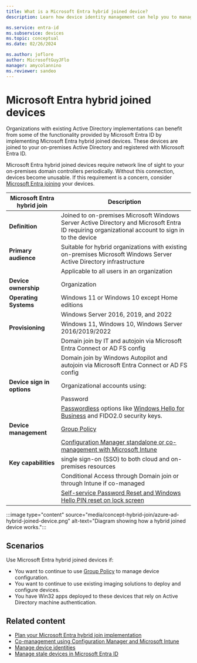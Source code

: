 ```yaml
---
title: What is a Microsoft Entra hybrid joined device?
description: Learn how device identity management can help you to manage devices that are accessing resources in your environment.

ms.service: entra-id
ms.subservice: devices
ms.topic: conceptual
ms.date: 02/26/2024

ms.author: joflore
author: MicrosoftGuyJFlo
manager: amycolannino
ms.reviewer: sandeo
---
```


# Microsoft Entra hybrid joined devices

Organizations with existing Active Directory implementations can benefit from some of the functionality provided by Microsoft Entra ID by implementing Microsoft Entra hybrid joined devices. These devices are joined to your on-premises Active Directory and registered with Microsoft Entra ID.

Microsoft Entra hybrid joined devices require network line of sight to your on-premises domain controllers periodically. Without this connection, devices become unusable. If this requirement is a concern, consider [Microsoft Entra joining](concept-directory-join.md) your devices.

| Microsoft Entra hybrid join | Description |
| --- | --- |
| **Definition** | Joined to on-premises Microsoft Windows Server Active Directory and Microsoft Entra ID requiring organizational account to sign in to the device |
| **Primary audience** | Suitable for hybrid organizations with existing on-premises Microsoft Windows Server Active Directory infrastructure |
|   | Applicable to all users in an organization |
| **Device ownership** | Organization |
| **Operating Systems** | Windows 11 or Windows 10 except Home editions |
|   | Windows Server 2016, 2019, and 2022 |
| **Provisioning** | Windows 11, Windows 10, Windows Server 2016/2019/2022 |
|   | Domain join by IT and autojoin via Microsoft Entra Connect or AD FS config |
|   | Domain join by Windows Autopilot and autojoin via Microsoft Entra Connect or AD FS config |
| **Device sign in options** | Organizational accounts using: |
|   | Password |
|   | [Passwordless](~/identity/authentication/concept-authentication-passwordless.md) options like [Windows Hello for Business](/windows/security/identity-protection/hello-for-business/hello-planning-guide) and FIDO2.0 security keys. |
| **Device management** | [Group Policy](/mem/configmgr/comanage/faq#my-environment-has-too-many-group-policy-objects-and-legacy-authenticated-apps--do-i-have-to-use-hybrid-azure-ad-) |
|   | [Configuration Manager standalone or co-management with Microsoft Intune](/mem/configmgr/comanage/overview) |
| **Key capabilities** | single sign-on (SSO) to both cloud and on-premises resources |
|   | Conditional Access through Domain join or through Intune if co-managed |
|   | [Self-service Password Reset and Windows Hello PIN reset on lock screen](~/identity/authentication/howto-sspr-windows.md) |

:::image type="content" source="media/concept-hybrid-join/azure-ad-hybrid-joined-device.png" alt-text="Diagram showing how a hybrid joined device works.":::

## Scenarios

Use Microsoft Entra hybrid joined devices if:

- You want to continue to use [Group Policy](/mem/configmgr/comanage/faq#my-environment-has-too-many-group-policy-objects-and-legacy-authenticated-apps--do-i-have-to-use-hybrid-azure-ad-) to manage device configuration.
- You want to continue to use existing imaging solutions to deploy and configure devices.
- You have Win32 apps deployed to these devices that rely on Active Directory machine authentication.

## Related content

- [Plan your Microsoft Entra hybrid join implementation](hybrid-join-plan.md)
- [Co-management using Configuration Manager and Microsoft Intune](/mem/configmgr/comanage/overview)
- [Manage device identities](manage-device-identities.md)
- [Manage stale devices in Microsoft Entra ID](manage-stale-devices.md)
